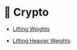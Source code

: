 # 🧩 Crypto

- [Lifting Weights](./liftingweights/writeup.md)

- [Lifting Heavier Weights](./liftingheavierweights/writeup.md)
